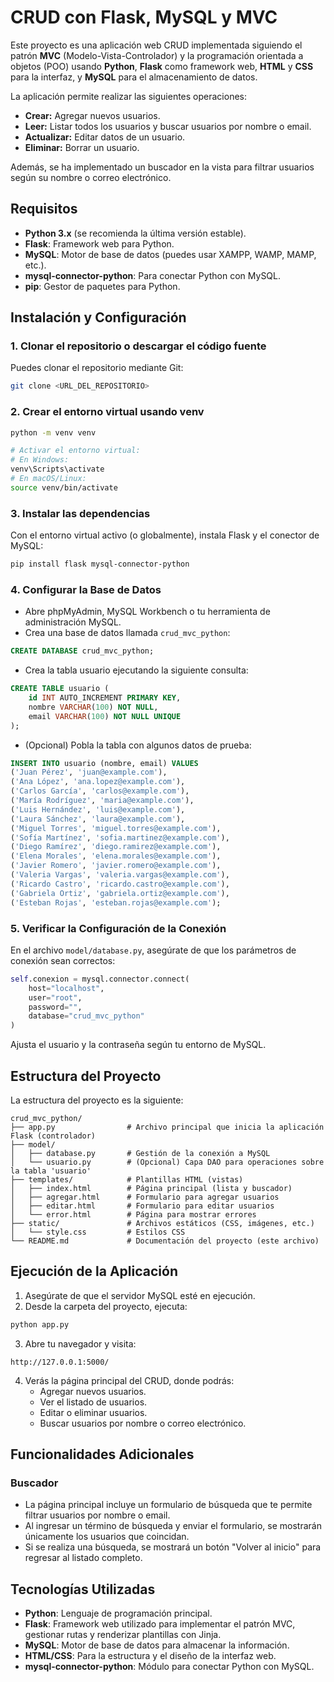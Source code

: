 # CRUD con Flask, MySQL y MVC

Este proyecto es una aplicación web CRUD implementada siguiendo el patrón **MVC** (Modelo-Vista-Controlador) y la programación orientada a objetos (POO) usando **Python**, **Flask** como framework web, **HTML** y **CSS** para la interfaz, y **MySQL** para el almacenamiento de datos.

La aplicación permite realizar las siguientes operaciones:
- **Crear:** Agregar nuevos usuarios.
- **Leer:** Listar todos los usuarios y buscar usuarios por nombre o email.
- **Actualizar:** Editar datos de un usuario.
- **Eliminar:** Borrar un usuario.

Además, se ha implementado un buscador en la vista para filtrar usuarios según su nombre o correo electrónico.

## Requisitos

- **Python 3.x** (se recomienda la última versión estable).
- **Flask**: Framework web para Python.
- **MySQL**: Motor de base de datos (puedes usar XAMPP, WAMP, MAMP, etc.).
- **mysql-connector-python**: Para conectar Python con MySQL.
- **pip**: Gestor de paquetes para Python.

## Instalación y Configuración

### 1. Clonar el repositorio o descargar el código fuente

Puedes clonar el repositorio mediante Git:
```bash
git clone <URL_DEL_REPOSITORIO>
```

### 2. Crear el entorno virtual usando venv
```bash
python -m venv venv

# Activar el entorno virtual:
# En Windows:
venv\Scripts\activate
# En macOS/Linux:
source venv/bin/activate
```

### 3. Instalar las dependencias
Con el entorno virtual activo (o globalmente), instala Flask y el conector de MySQL:

```bash
pip install flask mysql-connector-python
```

### 4. Configurar la Base de Datos
- Abre phpMyAdmin, MySQL Workbench o tu herramienta de administración MySQL.
- Crea una base de datos llamada `crud_mvc_python`:

```sql
CREATE DATABASE crud_mvc_python;
```

- Crea la tabla usuario ejecutando la siguiente consulta:
```sql
CREATE TABLE usuario (
    id INT AUTO_INCREMENT PRIMARY KEY,
    nombre VARCHAR(100) NOT NULL,
    email VARCHAR(100) NOT NULL UNIQUE
);
```

- (Opcional) Pobla la tabla con algunos datos de prueba:
```sql
INSERT INTO usuario (nombre, email) VALUES
('Juan Pérez', 'juan@example.com'),
('Ana López', 'ana.lopez@example.com'),
('Carlos García', 'carlos@example.com'),
('María Rodríguez', 'maria@example.com'),
('Luis Hernández', 'luis@example.com'),
('Laura Sánchez', 'laura@example.com'),
('Miguel Torres', 'miguel.torres@example.com'),
('Sofía Martínez', 'sofia.martinez@example.com'),
('Diego Ramírez', 'diego.ramirez@example.com'),
('Elena Morales', 'elena.morales@example.com'),
('Javier Romero', 'javier.romero@example.com'),
('Valeria Vargas', 'valeria.vargas@example.com'),
('Ricardo Castro', 'ricardo.castro@example.com'),
('Gabriela Ortiz', 'gabriela.ortiz@example.com'),
('Esteban Rojas', 'esteban.rojas@example.com');
```

### 5. Verificar la Configuración de la Conexión
En el archivo `model/database.py`, asegúrate de que los parámetros de conexión sean correctos:

```python
self.conexion = mysql.connector.connect(
    host="localhost",
    user="root",
    password="",
    database="crud_mvc_python"
)
```
Ajusta el usuario y la contraseña según tu entorno de MySQL.

## Estructura del Proyecto
La estructura del proyecto es la siguiente:

```
crud_mvc_python/
├── app.py                # Archivo principal que inicia la aplicación Flask (controlador)
├── model/
│   ├── database.py       # Gestión de la conexión a MySQL
│   └── usuario.py        # (Opcional) Capa DAO para operaciones sobre la tabla 'usuario'
├── templates/            # Plantillas HTML (vistas)
│   ├── index.html        # Página principal (lista y buscador)
│   ├── agregar.html      # Formulario para agregar usuarios
│   ├── editar.html       # Formulario para editar usuarios
│   └── error.html        # Página para mostrar errores
├── static/               # Archivos estáticos (CSS, imágenes, etc.)
│   └── style.css         # Estilos CSS
└── README.md             # Documentación del proyecto (este archivo)
```

## Ejecución de la Aplicación
1. Asegúrate de que el servidor MySQL esté en ejecución.
2. Desde la carpeta del proyecto, ejecuta:
```bash
python app.py
```
3. Abre tu navegador y visita:
```
http://127.0.0.1:5000/
```
4. Verás la página principal del CRUD, donde podrás:
   - Agregar nuevos usuarios.
   - Ver el listado de usuarios.
   - Editar o eliminar usuarios.
   - Buscar usuarios por nombre o correo electrónico.

## Funcionalidades Adicionales

### Buscador
- La página principal incluye un formulario de búsqueda que te permite filtrar usuarios por nombre o email.
- Al ingresar un término de búsqueda y enviar el formulario, se mostrarán únicamente los usuarios que coincidan.
- Si se realiza una búsqueda, se mostrará un botón "Volver al inicio" para regresar al listado completo.

## Tecnologías Utilizadas
- **Python**: Lenguaje de programación principal.
- **Flask**: Framework web utilizado para implementar el patrón MVC, gestionar rutas y renderizar plantillas con Jinja.
- **MySQL**: Motor de base de datos para almacenar la información.
- **HTML/CSS**: Para la estructura y el diseño de la interfaz web.
- **mysql-connector-python**: Módulo para conectar Python con MySQL.
